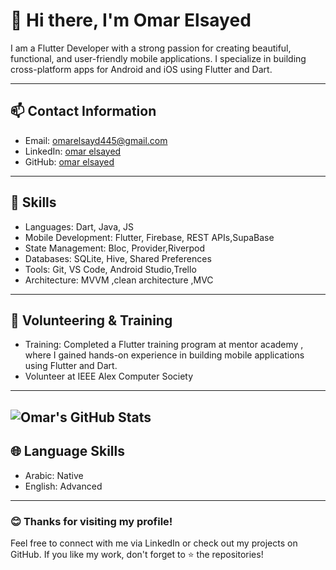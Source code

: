 # 👋 Hi there, I'm Omar Elsayed  

I am a Flutter Developer with a strong passion for creating beautiful, functional, and user-friendly mobile applications. I specialize in building cross-platform apps for Android and iOS using Flutter and Dart.  

---

## 📫 Contact Information  
- Email: [omarelsayd445@gmail.com](mailto:omarelsayd445@gmail.com)  
- LinkedIn: [omar elsayed](https://www.linkedin.com/in/omar-el-sayd-9a4a41271/)  
- GitHub: [omar elsayed](https://github.com/omarelsaid)  

---

## 🚀 Skills  
- Languages: Dart, Java, JS  
- Mobile Development: Flutter, Firebase, REST APIs,SupaBase  
- State Management: Bloc, Provider,Riverpod  
- Databases: SQLite, Hive, Shared Preferences  
- Tools: Git, VS Code, Android Studio,Trello
-   Architecture: MVVM ,clean architecture ,MVC 


---

## 🤝 Volunteering & Training  
- Training: Completed a Flutter training program at mentor academy , where I gained hands-on experience in building mobile applications using Flutter and Dart.  
- Volunteer at IEEE Alex Computer Society  

---
![Omar's GitHub Stats](https://github-readme-stats.vercel.app/api?username=omarelsayid&show_icons=true&theme=tokyonight&count_private=true)
---
## 🌐 Language Skills  
- Arabic: Native  
- English: Advanced  

---

### 😊 Thanks for visiting my profile!  
Feel free to connect with me via LinkedIn or check out my projects on GitHub. If you like my work, don't forget to ⭐ the repositories!
